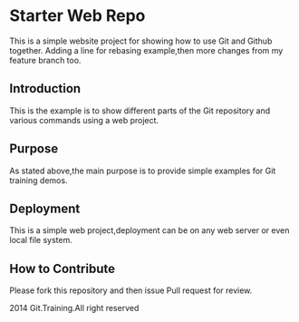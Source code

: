 # Starter Web Repo

This is a simple website project for showing 
how to use Git and Github together. Adding a line 
for rebasing example,then more changes from my feature branch too.

## Introduction

This is the example is to show different parts
of the Git  repository and various commands using a web project.

## Purpose

As stated above,the main purpose is to 
provide simple examples for Git training 
demos.

## Deployment

This is a simple web project,deployment
can be on any web server or even local
file system.

## How to Contribute

Please fork this repository and then issue Pull request for review.

2014 Git.Training.All right reserved